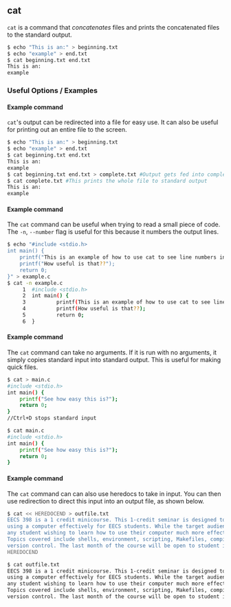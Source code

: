 ---
---

cat
-------

`cat` is a command that _concatenates_ files and prints the concatenated files to the standard output.

~~~ bash
$ echo "This is an:" > beginning.txt
$ echo "example" > end.txt
$ cat beginning.txt end.txt
This is an:
example
~~~

<!--more-->

### Useful Options / Examples

#### Example command
`cat`'s output can be redirected into a file for easy use. It can also be useful for printing out an entire file to the screen.

~~~ bash
$ echo "This is an:" > beginning.txt
$ echo "example" > end.txt
$ cat beginning.txt end.txt
This is an:
example
$ cat beginning.txt end.txt > complete.txt #Output gets fed into complete.txt
$ cat complete.txt #This prints the whole file to standard output
This is an:
example
~~~

#### Example command

The `cat` command can be useful when trying to read a small piece of code. The `-n`, `--number` flag is useful for this because it numbers the output lines.

~~~bash
$ echo "#include <stdio.h>
int main() {
	printf("This is an example of how to use cat to see line numbers in a file");
	printf("How useful is that??");
	return 0;
}" > example.c
$ cat -n example.c
     1	#include <stdio.h>
     2	int main() {
     3	        printf(This is an example of how to use cat to see line numbers in a file);
     4	        printf(How useful is that??);
     5	        return 0;
     6	}
~~~

#### Example command

The `cat` command can take no arguments. If it is run with no arguments, it simply copies standard input into standard output. This is useful for making quick files.

~~~bash
$ cat > main.c
#include <stdio.h>
int main() {
	printf("See how easy this is?");
	return 0;
}
//Ctrl+D stops standard input

$ cat main.c
#include <stdio.h>
int main() {
	printf("See how easy this is?");
	return 0;
}
~~~

#### Example command

The `cat` command can can also use heredocs to take in input. You can then use redirection to direct this input into an output file, as shown below.

~~~bash
$ cat << HEREDOCEND > outfile.txt
EECS 398 is a 1 credit minicourse. This 1-credit seminar is designed to teach the essentials of
using a computer effectively for EECS students. While the target audience is CS/CE/DS students,
any student wishing to learn how to use their computer much more effectively is encouraged to join.
Topics covered include shells, environment, scripting, Makefiles, compilers, debugging tools, and
version control. The last month of the course will be open to student input for remaining useful topics to cover.
HEREDOCEND

$ cat outfile.txt
EECS 398 is a 1 credit minicourse. This 1-credit seminar is designed to teach the essentials of
using a computer effectively for EECS students. While the target audience is CS/CE/DS students,
any student wishing to learn how to use their computer much more effectively is encouraged to join.
Topics covered include shells, environment, scripting, Makefiles, compilers, debugging tools, and
version control. The last month of the course will be open to student input for remaining useful topics to cover.

~~~
